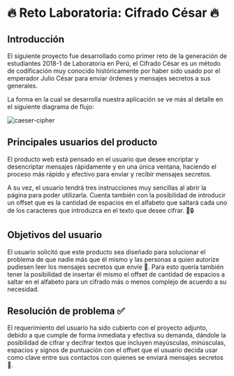 # 🔥 Reto Laboratoria: Cifrado César 🔥

## Introducción

El siguiente proyecto fue desarrollado como primer reto de la generación de
estudiantes 2018-1 de Laboratoria en Perú, el Cifrado César es un método de
codificación muy conocido históricamente por haber sido usado por el emperador
Julio César para enviar órdenes y mensajes secretos a sus generales.

La forma en la cual se desarrolla nuestra aplicación se ve más al detalle en
el siguiente diagrama de flujo:

![caeser-cipher](http://subirimagen.me/uploads/20180527194703.png)

## Principales usuarios del producto

El producto web está pensado en el usuario que desee encriptar y desencriptar
mensajes rápidamente y en una única ventana, haciendo el proceso más rápido
y efectivo para enviar y recibir mensajes secretos.

A su vez, el usuario tendrá tres instrucciones muy sencillas al abrir la página
para poder utilizarla. Cuenta también con la posibilidad de introducir un offset
que es la cantidad de espacios en el alfabeto que saltará cada uno de los
caracteres que introduzca en el texto que desee cifrar. 🔑🔒

## Objetivos del usuario

El usuario solicitó que este producto sea diseñado para solucionar el problema
de que nadie más que él mismo y las personas a quien autorize pudiesen leer los
mensajes secretos que envíe 💌. Para esto quería también tener la
posibilidad de insertar él mismo el offset de cantidad de espacios a saltar en
el alfabeto para un cifrado más o menos complejo de acuerdo a su necesidad.

## Resolución de problema ✅

El requerimiento del usuario ha sido cubierto con el proyecto adjunto, debido a
que cumple de forma inmediata y efectiva su demanda, dándole la posibilidad de 
cifrar y decifrar textos que incluyen mayúsculas, minúsculas, espacios y signos
de puntuación con el offset que el usuario decida usar como clave entre sus
contactos con quienes se enviará mensajes secretos 👀. 
